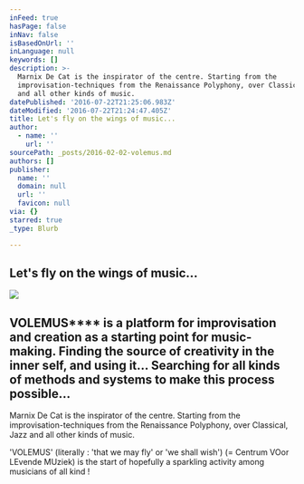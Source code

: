 ```yaml
---
inFeed: true
hasPage: false
inNav: false
isBasedOnUrl: ''
inLanguage: null
keywords: []
description: >-
  Marnix De Cat is the inspirator of the centre. Starting from the
  improvisation-techniques from the Renaissance Polyphony, over Classical, Jazz
  and all other kinds of music.
datePublished: '2016-07-22T21:25:06.983Z'
dateModified: '2016-07-22T21:24:47.405Z'
title: Let's fly on the wings of music...
author:
  - name: ''
    url: ''
sourcePath: _posts/2016-02-02-volemus.md
authors: []
publisher:
  name: ''
  domain: null
  url: ''
  favicon: null
via: {}
starred: true
_type: Blurb

---
```

## Let's fly on the wings of music...
![](https://s3-us-west-2.amazonaws.com/the-grid-img/p/7c3718aa5ca86e45e75ff0257e96d53f66a55516.jpg)

## VOLEMUS**** is a platform for improvisation and creation as a starting point for music-making. Finding the source of creativity in the inner self, and using it... Searching for all kinds of methods and systems to make this process possible...

Marnix De Cat is the inspirator of the centre. Starting from the improvisation-techniques from the Renaissance Polyphony, over Classical, Jazz and all other kinds of music.

'VOLEMUS'    (literally : 'that we may fly' or 'we shall wish') (= Centrum VOor LEvende MUziek)  is the start of hopefully a sparkling activity among musicians of all kind !